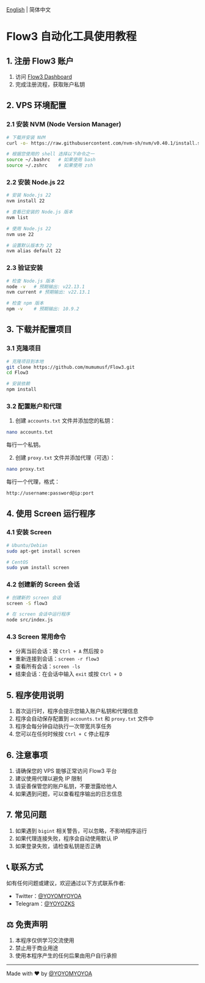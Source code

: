  
[English](README_EN.md) | 简体中文

# Flow3 自动化工具使用教程

## 1. 注册 Flow3 账户

1. 访问 [Flow3 Dashboard](https://dashboard.flow3.tech?ref=SPDeYCQto)
2. 完成注册流程，获取账户私钥

## 2. VPS 环境配置

### 2.1 安装 NVM (Node Version Manager)

```bash
# 下载并安装 NVM
curl -o- https://raw.githubusercontent.com/nvm-sh/nvm/v0.40.1/install.sh | bash

# 根据您使用的 shell 选择以下命令之一
source ~/.bashrc   # 如果使用 bash
source ~/.zshrc    # 如果使用 zsh
```

### 2.2 安装 Node.js 22

```bash
# 安装 Node.js 22
nvm install 22

# 查看已安装的 Node.js 版本
nvm list

# 使用 Node.js 22
nvm use 22

# 设置默认版本为 22
nvm alias default 22
```

### 2.3 验证安装

```bash
# 检查 Node.js 版本
node -v   # 预期输出: v22.13.1
nvm current # 预期输出: v22.13.1

# 检查 npm 版本
npm -v    # 预期输出: 10.9.2
```

## 3. 下载并配置项目

### 3.1 克隆项目

```bash
# 克隆项目到本地
git clone https://github.com/mumumusf/Flow3.git
cd Flow3

# 安装依赖
npm install
```

### 3.2 配置账户和代理

1. 创建 `accounts.txt` 文件并添加您的私钥：
```bash
nano accounts.txt
```
每行一个私钥。

2. 创建 `proxy.txt` 文件并添加代理（可选）：
```bash
nano proxy.txt
```
每行一个代理，格式：
```
http://username:password@ip:port
```

## 4. 使用 Screen 运行程序

### 4.1 安装 Screen

```bash
# Ubuntu/Debian
sudo apt-get install screen

# CentOS
sudo yum install screen
```

### 4.2 创建新的 Screen 会话

```bash
# 创建新的 screen 会话
screen -S flow3

# 在 screen 会话中运行程序
node src/index.js
```

### 4.3 Screen 常用命令

- 分离当前会话：按 `Ctrl + A` 然后按 `D`
- 重新连接到会话：`screen -r flow3`
- 查看所有会话：`screen -ls`
- 结束会话：在会话中输入 `exit` 或按 `Ctrl + D`

## 5. 程序使用说明

1. 首次运行时，程序会提示您输入账户私钥和代理信息
2. 程序会自动保存配置到 `accounts.txt` 和 `proxy.txt` 文件中
3. 程序会每分钟自动执行一次带宽共享任务
4. 您可以在任何时候按 `Ctrl + C` 停止程序

## 6. 注意事项

1. 请确保您的 VPS 能够正常访问 Flow3 平台
2. 建议使用代理以避免 IP 限制
3. 请妥善保管您的账户私钥，不要泄露给他人
4. 如果遇到问题，可以查看程序输出的日志信息

## 7. 常见问题

1. 如果遇到 `bigint` 相关警告，可以忽略，不影响程序运行
2. 如果代理连接失败，程序会自动使用默认 IP
3. 如果登录失败，请检查私钥是否正确

## 📞 联系方式

如有任何问题或建议，欢迎通过以下方式联系作者:

- Twitter：[@YOYOMYOYOA](https://x.com/YOYOMYOYOA)
- Telegram：[@YOYOZKS](https://t.me/YOYOZKS)

## ⚖️ 免责声明

1. 本程序仅供学习交流使用
2. 禁止用于商业用途
3. 使用本程序产生的任何后果由用户自行承担

---
Made with ❤️ by [@YOYOMYOYOA](https://x.com/YOYOMYOYOA)
